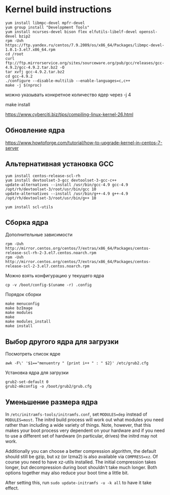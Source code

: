 # Kernel build instructions

```
yum install libmpc-devel mpfr-devel 
yum group install "Development Tools"
yum install ncurses-devel bison flex elfutils-libelf-devel openssl-devel bzip2
rpm -Uvh https://ftp.yandex.ru/centos/7.9.2009/os/x86_64/Packages/libmpc-devel-1.0.1-3.el7.x86_64.rpm
cd /root
curl ftp://ftp.mirrorservice.org/sites/sourceware.org/pub/gcc/releases/gcc-4.9.2/gcc-4.9.2.tar.bz2 -O
tar xvfj gcc-4.9.2.tar.bz2
cd gcc-4.9.2
./configure --disable-multilib --enable-languages=c,c++
make -j $(nproc)
```
можно указывать конкретное количество ядер через -j 4

make install


https://www.cyberciti.biz/tips/compiling-linux-kernel-26.html


## Обновление ядра
https://www.howtoforge.com/tutorial/how-to-upgrade-kernel-in-centos-7-server



## Альтернативная установка GCC
```
yum install centos-release-scl-rh
yum install devtoolset-3-gcc devtoolset-3-gcc-c++
update-alternatives --install /usr/bin/gcc-4.9 gcc-4.9 /opt/rh/devtoolset-3/root/usr/bin/gcc 10
update-alternatives --install /usr/bin/g++-4.9 g++-4.9 /opt/rh/devtoolset-3/root/usr/bin/g++ 10
```

```
yum install scl-utils
```

## Сборка ядра
Дополнительные зависимости
```
rpm -Uvh http://mirror.centos.org/centos/7/extras/x86_64/Packages/centos-release-scl-rh-2-3.el7.centos.noarch.rpm
rpm -Uvh http://mirror.centos.org/centos/7/extras/x86_64/Packages/centos-release-scl-2-3.el7.centos.noarch.rpm
```
Можно взять конфигурацию у текущего ядра
```
cp -v /boot/config-$(uname -r) .config
```
Порядок сборки
```
make menuconfig
make bzImage
make modules
make
make modules_install
make install
```
## Выбор другого ядра для загрузки

Посмотреть список ядре
```
awk -F\' '$1=="menuentry " {print i++ " : " $2}' /etc/grub2.cfg
```
Установка ядра для загрузки
```
grub2-set-default 0
grub2-mkconfig -o /boot/grub2/grub.cfg
```

## Уменьшение размера ядра

In `/etc/initramfs-tools/initramfs.conf`, set `MODULES=dep` instead of `MODULES=most`. The initrd build process will work out what modules you need rather than including a wide variety of things. Note, however, that this makes your boot process very dependent on your hardware and if you need to use a different set of hardware (in particular, drives) the initrd may not work.

Additionally you can choose a better compression algorithm, the default should still be gzip, but xz (or lzma2) is also available via `COMPRESS=xz`. Of course you need to have xz-utils installed. The initial compression takes longer, but decompression during boot shouldn't take much longer. Both options together may also reduce your boot time a little bit.

After setting this, run `sudo update-initramfs -u -k all` to have it take effect.

